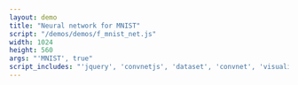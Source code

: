 ```yaml
---
layout: demo
title: "Neural network for MNIST"
script: "/demos/demos/f_mnist_net.js"
width: 1024
height: 560
args: "'MNIST', true"
script_includes: "'jquery', 'convnetjs', 'dataset', 'convnet', 'visualizer'"
---
```



